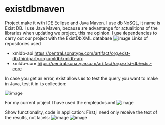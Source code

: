 # existdbmaven
Project make it with IDE Eclipse and Java Maven. I use db NoSQL, it name is  Exist DB.
I use Java Maven, because are advantange for actualitions of the libraries when updating we project, this me opinion. 
I use dependencies to carry out our project with the ExistDb XML database
![image](https://github.com/LAPinosB/existdbmaven/assets/149178337/d2e9a10c-7daa-4882-9aa2-5338070f2738)
Links of repositories used:
 -  xmldb-api
        https://central.sonatype.com/artifact/org.exist-db.thirdparty.org.xmldb/xmldb-api
   - xmldb-core
      https://central.sonatype.com/artifact/org.exist-db/exist-core
     
In case you get an error, exist allows us to test the query you want to make in Java, test it in its collection:

![image](https://github.com/LAPinosB/existdbmaven/assets/149178337/ea906f7e-6790-454b-aa1a-c139a0a404df)

For my current project I have used the empleados.xml
![image](https://github.com/LAPinosB/existdbmaven/assets/149178337/21c1157f-18d5-42c1-8681-bd48a09224f6)

Show functionality, code in application: 
   First,i need only receive the text of the results, not labels:
![image](https://github.com/LAPinosB/existdbmaven/assets/149178337/b3a1f308-5308-406c-9295-bf6bafd54e66)
![image](https://github.com/LAPinosB/existdbmaven/assets/149178337/cec347ca-ef22-4230-a403-e32e85d6c66b)

